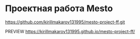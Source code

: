 # Проектная работа Mesto

https://github.com/kirillmakarov131995/mesto-project-ff.git

PREVIEW
https://kirillmakarov131995.github.io/mesto-project-ff/